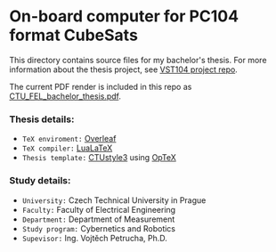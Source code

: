 # On-board computer for PC104 format CubeSats
This directory contains source files for my bachelor's thesis. For more information about the thesis project, see [VST104 project repo](https://github.com/visionspacetec/VST104).

The current PDF render is included in this repo as [CTU_FEL_bachelor_thesis.pdf](https://github.com/gaibinus/CTU-FEL-bachelor_thesis/blob/main/CTU_FEL_bachelor_thesis.pdf).

### Thesis details:
- `TeX enviroment:` [Overleaf](https://www.overleaf.com/)
- `TeX compiler:` [LuaLaTeX](http://www.luatex.org/)
- `Thesis template:` [CTUstyle3](http://petr.olsak.net/ctustyle.html) using [OpTeX](http://petr.olsak.net/optex/)


### Study details:
- `University:` Czech Technical University in Prague
- `Faculty:` Faculty of Electrical Engineering
- `Department:` Department of Measurement
- `Study program:` Cybernetics and Robotics
- `Supevisor:` Ing. Vojtěch Petrucha, Ph.D.
